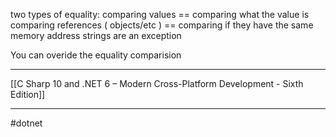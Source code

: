 two types of equality:
comparing values == comparing what the value is
comparing references ( objects/etc ) == comparing if they have the same memory address
strings are an exception

You can overide the equality comparision

---

[[C Sharp 10 and .NET 6 – Modern Cross-Platform Development - Sixth Edition]]

---
#dotnet 